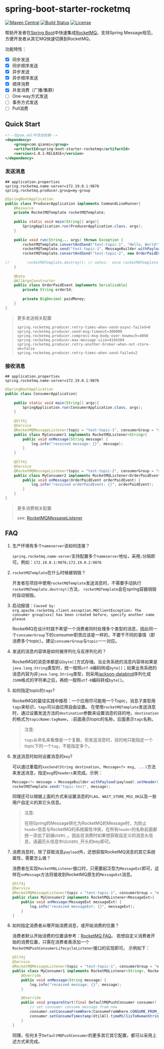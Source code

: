 # spring-boot-starter-rocketmq

[![Maven Central](https://img.shields.io/badge/maven%20central-1.0.1--RELEASE-brightgreen.svg)](http://search.maven.org/#search%7Cga%7C1%7Cg%3A%22com.qianmi%22%20AND%20a%3A%22spring-boot-starter-rocketmq%22)
[![Build Status](https://travis-ci.org/QianmiOpen/spring-boot-starter-rocketmq.svg?branch=master)](https://travis-ci.org/QianmiOpen/spring-boot-starter-rocketmq)
[![License](https://img.shields.io/badge/license-Apache--2.0-blue.svg)](https://www.apache.org/licenses/LICENSE-2.0.html)

帮助开发者在[Spring Boot](http://projects.spring.io/spring-boot/)中快速集成[RocketMQ](http://rocketmq.apache.org/)。支持Spring Message规范，方便开发者从其它MQ快速切换到RocketMQ。


功能特性：

- [x] 同步发送
- [x] 同步顺序发送
- [x] 异步发送
- [x] 异步顺序发送
- [x] 顺序消费
- [x] 并发消费（广播/集群）
- [ ] One-way方式发送
- [ ] 事务方式发送
- [ ] Pull消费 

## Quick Start

```xml
<!--在pom.xml中添加依赖-->
<dependency>
    <group>com.qianmi</group>
    <artifactId>spring-boot-starter-rocketmq</artifactId>
    <version>1.0.1-RELEASE</version>
</dependency>
```

### 发送消息

```properties
## application.properties
spring.rocketmq.name-server=172.19.0.1:9876
spring.rocketmq.producer.group=my-group
```

```java
@SpringBootApplication
public class ProducerApplication implements CommandLineRunner{
    @Resource
    private RocketMQTemplate rocketMQTemplate;
    
    public static void main(String[] args){
        SpringApplication.run(ProducerApplication.class, args);
    }
    
    public void run(String... args) throws Exception {
        rocketMQTemplate.convertAndSend("test-topic-1", "Hello, World!");
        rocketMQTemplate.send("test-topic-1", MessageBuilder.withPayload("Hello, World! I'm from spring message").build());
        rocketMQTemplate.convertAndSend("test-topic-2", new OrderPaidEvent("T_001", new BigDecimal("88.00")));
        
//        rocketMQTemplate.destroy(); // notes:  once rocketMQTemplate be destroyed, you can not send any message again with this rocketMQTemplate
    }
    
    @Data
    @AllArgsConstructor
    public class OrderPaidEvent implements Serializable{
        private String orderId;
        
        private BigDecimal paidMoney;
    }
}
```

> 更多发送相关配置
>
> ```properties
> spring.rocketmq.producer.retry-times-when-send-async-failed=0
> spring.rocketmq.producer.send-msg-timeout=300000
> spring.rocketmq.producer.compress-msg-body-over-howmuch=4096
> spring.rocketmq.producer.max-message-size=4194304
> spring.rocketmq.producer.retry-another-broker-when-not-store-ok=false
> spring.rocketmq.producer.retry-times-when-send-failed=2
> ```

### 接收消息

```properties
## application.properties
spring.rocketmq.name-server=172.19.0.1:9876
```

```java
@SpringBootApplication
public class ConsumerApplication{
    
    public static void main(String[] args){
        SpringApplication.run(ConsumerApplication.class, args);
    }
    
    @Slf4j
    @Service
    @RocketMQMessageListener(topic = "test-topic-1", consumerGroup = "my-consumer_test-topic-1")
    public class MyConsumer1 implements RocketMQListener<String>{
        public void onMessage(String message) {
            log.info("received message: {}", message);
        }
    }
    
    @Slf4j
    @Service
    @RocketMQMessageListener(topic = "test-topic-2", consumerGroup = "my-consumer_test-topic-2")
    public class MyConsumer2 implements RocketMQListener<OrderPaidEvent>{
        public void onMessage(OrderPaidEvent orderPaidEvent) {
            log.info("received orderPaidEvent: {}", orderPaidEvent);
        }
    }
}
```


> 更多消费相关配置
>
> see: [RocketMQMessageListener](./src/main/java/com/qianmi/ms/starter/rocketmq/annotation/RocketMQMessageListener.java) 


## FAQ

1. 生产环境有多个`nameserver`该如何连接？

   `spring.rocketmq.name-server`支持配置多个`nameserver`地址，采用`;`分隔即可。例如：`172.19.0.1:9876;172.19.0.2:9876`

1. `rocketMQTemplate`在什么时候被销毁？

    开发者在项目中使用`rocketMQTemplate`发送消息时，不需要手动执行`rocketMQTemplate.destroy()`方法， `rocketMQTemplate`会在spring容器销毁时自动销毁。

1. 启动报错：`Caused by: org.apache.rocketmq.client.exception.MQClientException: The consumer group[xxx] has been created before, specify another name please`

    RocketMQ在设计时就不希望一个消费者同时处理多个类型的消息，因此同一个`consumerGroup`下的consumer职责应该是一样的，不要干不同的事情（即消费多个topic）。建议`consumerGroup`与`topic`一一对应。
    
1. 发送的消息内容体是如何被序列化与反序列化的？

    RocketMQ的消息体都是以`byte[]`方式存储。当业务系统的消息内容体如果是`java.lang.String`类型时，统一按照`utf-8`编码转成`byte[]`；如果业务系统的消息内容为非`java.lang.String`类型，则采用[jackson-databind](https://github.com/FasterXML/jackson-databind)序列化成`JSON`格式的字符串之后，再统一按照`utf-8`编码转成`byte[]`。
    
1. 如何指定topic的`tags`?

    RocketMQ的最佳实践中推荐：一个应用尽可能用一个Topic，消息子类型用`tags`来标识，`tags`可以由应用自由设置。
    在使用`rocketMQTemplate`发送消息时，通过设置发送方法的`destination`参数来设置消息的目的地，`destination`的格式为`topicName:tagName`，`:`前面表示topic的名称，后面表示`tags`名称。
    
    > 注意:
    >
    > `tags`从命名来看像是一个复数，但发送消息时，目的地只能指定一个topic下的一个`tag`，不能指定多个。
    
1. 发送消息时如何设置消息的`key`?

    可以通过重载的`xxxSend(String destination, Message<?> msg, ...)`方法来发送消息，指定`msg`的`headers`来完成。示例：
    
    ```java
    Message<?> message = MessageBuilder.withPayload(payload).setHeader(MessageConst.PROPERTY_KEYS, msgId).build();
    rocketMQTemplate.send("topic-test", message);
    ```

    同理还可以根据上面的方式来设置消息的`FLAG`、`WAIT_STORE_MSG_OK`以及一些用户自定义的其它头信息。
    
    > 注意:
    >
    > 在将Spring的Message转化为RocketMQ的Message时，为防止`header`信息与RocketMQ的系统属性冲突，在所有`header`的名称前面都统一添加了前缀`USERS_`。因此在消费时如果想获取自定义的消息头信息，请遍历头信息中以`USERS_`开头的key即可。
    
1. 消费消息时，除了获取消息`payload`外，还想获取RocketMQ消息的其它系统属性，需要怎么做？

    消费者在实现`RocketMQListener`接口时，只需要起泛型为`MessageExt`即可，这样在`onMessage`方法将接收到RocketMQ原生的`MessageExt`消息。
    
    ```java
    @Slf4j
    @Service
    @RocketMQMessageListener(topic = "test-topic-1", consumerGroup = "my-consumer_test-topic-1")
    public class MyConsumer2 implements RocketMQListener<MessageExt>{
        public void onMessage(MessageExt messageExt) {
            log.info("received messageExt: {}", messageExt);
        }
    }
    ```
    
1. 如何指定消费者从哪开始消费消息，或开始消费的位置？

    消费者默认开始消费的位置请参考：[RocketMQ FAQ](http://rocketmq.apache.org/docs/faq/)。
    若想自定义消费者开始的消费位置，只需在消费者类添加一个`RocketMQPushConsumerLifecycleListener`接口的实现即可。 示例如下：
    
    ```java
    @Slf4j
    @Service
    @RocketMQMessageListener(topic = "test-topic-1", consumerGroup = "my-consumer_test-topic-1")
    public class MyConsumer1 implements RocketMQListener<String>, RocketMQPushConsumerLifecycleListener {
        @Override
        public void onMessage(String message) {
            log.info("received message: {}", message);
        }
    
        @Override
        public void prepareStart(final DefaultMQPushConsumer consumer) {
            // set consumer consume message from now
            consumer.setConsumeFromWhere(ConsumeFromWhere.CONSUME_FROM_TIMESTAMP);
            consumer.setConsumeTimestamp(UtilAll.timeMillisToHumanString3(System.currentTimeMillis()));
        }
    }
    ```
    
    同理，任何关于`DefaultMQPushConsumer`的更多其它其它配置，都可以采用上述方式来完成。
